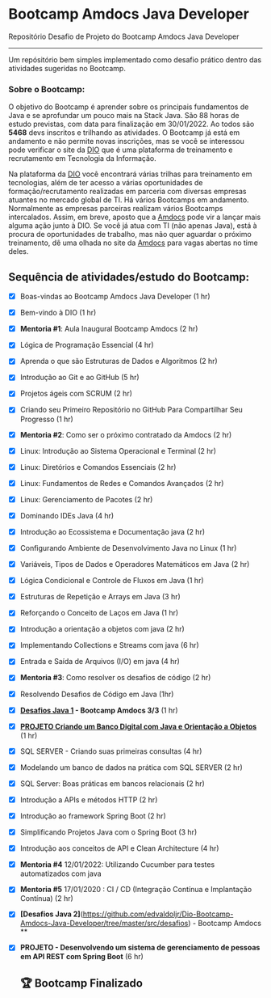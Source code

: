 # Bootcamp Amdocs  Java Developer

Repositório Desafio de Projeto do Bootcamp Amdocs  Java Developer

------

Um repósitório bem simples implementado como desafio prático dentro das atividades sugeridas no Bootcamp.

### Sobre o Bootcamp:

O objetivo do Bootcamp é aprender sobre os principais fundamentos de Java e se aprofundar um pouco mais na Stack Java. São 88 horas de estudo previstas, com data para finalização em 30/01/2022. Ao todos são **5468** devs inscritos e trilhando as atividades. O Bootcamp já está em andamento e não permite novas inscrições, mas se você se interessou pode verificar o site da [DIO](http://dio.me/en) que é uma plataforma de treinamento e recrutamento em Tecnologia da Informação.

Na plataforma da [DIO](http://dio.me/en) você encontrará várias trilhas para treinamento em tecnologias, além de ter acesso a várias oportunidades de formação/recrutamento realizadas em parceria com diversas empresas atuantes no mercado global de TI. Há vários Bootcamps em andamento. Normalmente as empresas parceiras realizam vários Bootcamps intercalados. Assim, em breve, aposto que a [Amdocs](https://www.amdocs.com/) pode vir a lançar mais alguma ação junto à DIO. Se você já atua com TI (não apenas Java), está à procura de oportunidades de trabalho, mas não quer aguardar o próximo treinamento, dê uma olhada no site da [Amdocs](https://www.amdocs.com/) para vagas abertas no time deles.

## Sequência de atividades/estudo do Bootcamp:

- [x]  Boas-vindas ao Bootcamp Amdocs  Java Developer (1 hr)

- [x]  Bem-vindo à DIO (1 hr)

- [x] **Mentoria #1**: Aula Inaugural Bootcamp Amdocs (2 hr)

- [x]  Lógica de Programação Essencial (4 hr)

- [x]  Aprenda o que são Estruturas de Dados e Algoritmos (2 hr)

- [x]  Introdução ao Git e ao GitHub (5 hr)

- [x] Projetos ágeis com SCRUM (2 hr)

- [x]  Criando seu Primeiro Repositório no GitHub Para Compartilhar Seu Progresso (1 hr)

- [x]  **Mentoria #2**: Como ser o próximo contratado da Amdocs (2 hr)

- [x] Linux: Introdução ao Sistema Operacional e Terminal (2 hr)

- [x] Linux: Diretórios e Comandos Essenciais (2 hr)

- [x] Linux: Fundamentos de Redes e Comandos Avançados (2 hr)

- [x] Linux: Gerenciamento de Pacotes (2 hr)

- [x]  Dominando IDEs Java (4 hr)

- [x] Introdução ao Ecossistema e Documentação java (2 hr)

- [x] Configurando Ambiente de Desenvolvimento Java no Linux (1 hr)

- [x]  Variáveis, Tipos de Dados e Operadores Matemáticos em Java (2 hr)

- [x]  Lógica Condicional e Controle de Fluxos em Java (1 hr)

- [x]  Estruturas de Repetição e Arrays em Java (3 hr)

- [x] Reforçando o Conceito de Laços em Java (1 hr)

- [x] Introdução a orientação a objetos com java (2 hr)

- [x] Implementando Collections e Streams com java (6 hr)

- [x] Entrada e Saída de Arquivos (I/O) em java (4 hr)

- [x]  **Mentoria #3**: Como resolver os desafios de código (2 hr)

- [x]  Resolvendo Desafios de Código em Java (1hr)

- [x] **[Desafios Java 1](https://github.com/edvaldoljr/Dio-Bootcamp-Amdocs-Java-Developer/tree/master/src/desafios) - Bootcamp Amdocs 3/3** (1 hr)

- [x] **[PROJETO Criando um Banco Digital com Java e Orientação a Objetos](https://github.com/edvaldoljr/Projeto-Dio-Bootcamp-Criando-um-Banco-Digital-com-Java-e-Orienta-o-a-Objetos)** (1 hr)

- [x]  SQL SERVER - Criando suas primeiras consultas (4 hr)

- [x]  Modelando um banco de dados na prática com SQL SERVER (2 hr)

- [x]  SQL Server: Boas práticas em bancos relacionais (2 hr)

- [x] Introdução a APIs e métodos HTTP (2 hr)

- [x]  Introdução ao framework Spring Boot (2 hr)

- [x] Simplificando Projetos Java com o Spring Boot (3 hr)

- [x] Introdução aos conceitos de API e Clean Architecture (4 hr)

- [x] **Mentoria #4** 12/01/2022: Utilizando Cucumber para testes automatizados com java

- [x] **Mentoria #5** 17/01/2020  : CI / CD (Integração Contínua e Implantação Contínua) (2 hr)

- [x] **[Desafios Java 2]**(https://github.com/edvaldoljr/Dio-Bootcamp-Amdocs-Java-Developer/tree/master/src/desafios) - Bootcamp Amdocs **

- [x] **PROJETO - Desenvolvendo um sistema de gerenciamento de pessoas em API REST com Spring Boot** (6 hr)

  

  ## 🏆  Bootcamp Finalizado

  ![]()
